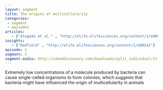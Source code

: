 ```yaml
---
layout: segment
title: The origins of multicellularity
categories:
 - segment
 - episode1
articles:
   - ["Alegado et al." , "http://elife.elifesciences.org/content/1/e00013"]
insights:
   - ["Hadfield" , "http://elife.elifesciences.org/content/1/e00242"]
episode: 1
segment: 1
segment-audio: http://nakeddiscovery.com/downloads/split_individual/13.06.16/eLife_Podcast_13.06_1001044.mp3
---
```


Extremely low concentrations of a molecule produced by bacteria can cause single-celled organisms to form colonies, which suggests that bacteria might have influenced the origin of multicellularity in animals